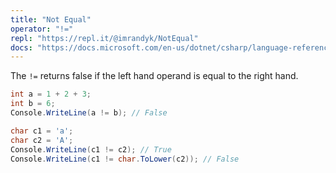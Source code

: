 ```yaml
---
title: "Not Equal"
operator: "!="
repl: "https://repl.it/@imrandyk/NotEqual"
docs: "https://docs.microsoft.com/en-us/dotnet/csharp/language-reference/operators/equality-operators#inequality-operator-"
---
```


The `!=` returns false if the left hand operand is equal to the right hand.

```cs
int a = 1 + 2 + 3;
int b = 6;
Console.WriteLine(a != b); // False

char c1 = 'a';
char c2 = 'A';
Console.WriteLine(c1 != c2); // True
Console.WriteLine(c1 != char.ToLower(c2)); // False
```

